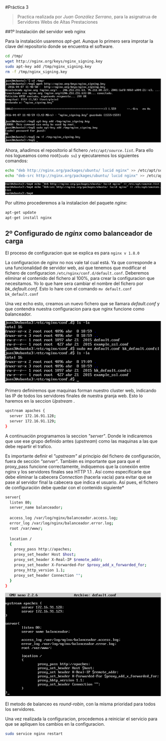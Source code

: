#Práctica 3
>Practica realizada por *Juan González Serrano*, para la asignatrua de Servidores Webs de Altas Prestaciones

##1º Instalación del servidor web nginx

Para la instalación usaremos *apt-get*. Aunque lo primero sera improtar la clave del repositorio donde se encuentra el software.
```sh
cd /tmp/
wget http://nginx.org/keys/nginx_signing.key
sudo apt-key add /tmp/nginx_signing.key
rm -f /tmp/nginx_signing.key
```
  <p align="center">
  <img src="https://github.com/naujgs/SWAP1516/blob/master/Practica3/img/nginx_import_llave.jpg">
  </p>

Ahora, añadimos el repositorio al fichero *```/etc/apt/source.list```*. Para ello nos logueamos como root(```sudo su```) y ejecutaremos los siguientes comandos:
```sh
echo "deb http://nginx.org/packages/ubuntu/ lucid nginx" >> /etc/apt/sources.list
echo "deb-src http://nginx.org/packages/ubuntu/ lucid nginx" >> /etc/apt/sources.list
```
<p align="center">
<img src="https://github.com/naujgs/SWAP1516/blob/master/Practica3/img/nginx_add_repos.jpg">
</p>

Por ultimo procederemos a la instalacion del paquete *nginx*:

```sh
apt-get update
apt-get install nginx
```
## 2º Configurado de *nginx* como balanceador de carga

El proceso de configuracion que se explica es para ```nginx v 1.8.0```

La configuracion de *nginx* no nos vale tal cual está. Ya que corresponde a una funcionalidad de servidor web, asi que tenemos que modificar el fichero de configuracion ```/etc/nginx/conf.d/default.conf```. Deberemos eliminar el contenido del fichero al 100%, para crear la configuracion que necesitamos.
Yo lo que hare sera cambiar el nombre del fichero por *bk_default.conf*. Esto lo hare con el comando ```mv default.conf bk_default.conf```

Una vez echo esto, creamos un nuevo fichero que se llamara *default.conf* y que contendra nuestra configuracion para que nginx funcione como balanceador.

<p align="center">
<img src="https://github.com/naujgs/SWAP1516/blob/master/Practica3/img/nginx_cambiar_nom_fich_conf.jpg">
</p>

Primero definiremos que maquinas forman nuestro cluster web, indicando las IP de todos los servidores finales de nuestra granja web. Esto lo haremos en la seccion *Upstream* .

```sh
upstream apaches {
  server 172.16.91.128;
  server 172.16.91.129;
}
```
A continuación programamos la seccion *"server"*. Donde le indicaremos que use ese grupo definido antes (*upstream*) como las maquinas a las que debe repartir el trafico.

Es importante definir el *"upstream"* al principio del fichero de configuración, fuera de sección *"server"*. También es importante que para que el proxy_pass funcione correctamente, indiquemos que la conexión entre nginx y los servidores finales sea HTTP 1.1 . Así como especificarle que debe eliminar la cabecera *Connection* (hacerla vacía) para evitar que se pase al servidor final la cabecera que indica el usuario. Así pues, el fichero de configuración debe quedar con el contenido siguiente*

```sh
server{
  listen 80;
  server_name balanceador;

  access_log /var/log/nginx/balanceador.access.log;
  error_log /var/log/nginx/balanceador.error.log;
  root /var/www/;

  location /
  {
    proxy_pass http://apaches;
    proxy_set_header Host $host;
    proxy_set_header X-Real-IP $remote_addr;
    proxy_set_header X-Forwarded-For $proxy_add_x_forwarded_for;
    proxy_http_version 1.1;
    proxy_set_header Connection "";
  }
}
```
<p align="center">
<img src="https://github.com/naujgs/SWAP1516/blob/master/Practica3/img/nginx_conf.jpg">
</p>

El metodo de balanceo es *round-robin*, con la misma prioridad para todos los servidores.

Una vez realizada la configuracion, procedemos a reiniciar el servicio para que se apliquen los cambios en la configuracion.

```sh
sudo service nginx restart
```
